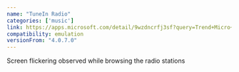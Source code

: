 ```yaml
---
name: "TuneIn Radio"
categories: ['music']
link: https://apps.microsoft.com/detail/9wzdncrfj3sf?query=Trend+Micro+Password+Manager&hl=en-us&gl=US
compatibility: emulation
versionFrom: "4.0.7.0"
---
```


Screen flickering observed while browsing the radio stations